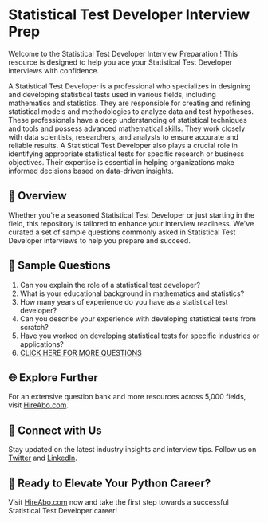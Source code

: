 # Statistical Test Developer Interview Prep

Welcome to the Statistical Test Developer Interview Preparation ! This resource is designed to help you ace your Statistical Test Developer interviews with confidence.

A Statistical Test Developer is a professional who specializes in designing and developing statistical tests used in various fields, including mathematics and statistics. They are responsible for creating and refining statistical models and methodologies to analyze data and test hypotheses. These professionals have a deep understanding of statistical techniques and tools and possess advanced mathematical skills. They work closely with data scientists, researchers, and analysts to ensure accurate and reliable results. A Statistical Test Developer also plays a crucial role in identifying appropriate statistical tests for specific research or business objectives. Their expertise is essential in helping organizations make informed decisions based on data-driven insights.

## 🚀 Overview

Whether you're a seasoned Statistical Test Developer or just starting in the field, this repository is tailored to enhance your interview readiness. We've curated a set of sample questions commonly asked in Statistical Test Developer interviews to help you prepare and succeed.

## 📝 Sample Questions

1. Can you explain the role of a statistical test developer?
2. What is your educational background in mathematics and statistics?
3. How many years of experience do you have as a statistical test developer?
4. Can you describe your experience with developing statistical tests from scratch?
5. Have you worked on developing statistical tests for specific industries or applications?
6. [CLICK HERE FOR MORE QUESTIONS](https://hireabo.com/job/19_1_25/Statistical%20Test%20Developer)

## 🌐 Explore Further

For an extensive question bank and more resources across 5,000 fields, visit [HireAbo.com](https://www.hireabo.com).

## 📱 Connect with Us

Stay updated on the latest industry insights and interview tips. Follow us on [Twitter](https://twitter.com/hireabo) and [LinkedIn](https://www.linkedin.com/in/hire-abo-3609972a8/).

## 🚀 Ready to Elevate Your Python Career?

Visit [HireAbo.com](https://www.hireabo.com) now and take the first step towards a successful Statistical Test Developer career!